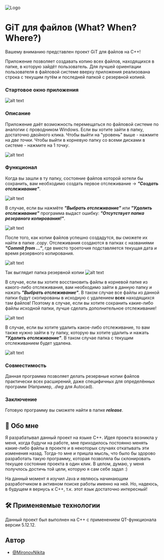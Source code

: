 
![Logo](https://github.com/MironovNikita/git-www/blob/main/graphics/icons8-commit-git-32.png)


# GiT для файлов (What? When? Where?)

Вашему вниманию представлен проект GiT для файлов на С++!

Приложение позволяет создавать копию всех файлов, находящихся в папке, в которую зайдёт пользователь. Для лучшей ориентации пользователя в файловой системе вверху приложения реализована строка с текущим путём и последней папкой с резервной копией.

### Стартовое окно приложения
![alt text](https://github.com/MironovNikita/git-www/blob/main/screenshots/scr1.png)

### Описание
Приложение даёт возможность перемещаться по файловой системе по аналогии с проводником Windows. Если вы хотите зайти в папку, достаточно двойного клика. Чтобы выйти на "уровень" выше - нажмите на _две точки_. Чтобы выйти в корневую папку со всеми дисками в системе - нажмите на 1 _точку_.

![alt text](https://github.com/MironovNikita/git-www/blob/main/screenshots/scr2.png)

### Функционал
Когда вы зашли в ту папку, состояние файлов которой хотели бы сохранить, вам необходимо создать первое отслеживание -> ***"Создать отслеживание"***.

![alt text](https://github.com/MironovNikita/git-www/blob/main/screenshots/scr4.png)

В случае, если вы нажмёте ***"Выбрать отслеживание"*** или ***"Удалить отслеживание"*** программа выдаст ошибку: ***"Отсутствует папка резервного копирования!"***.

![alt text](https://github.com/MironovNikita/git-www/blob/main/screenshots/scr3.png)

После того, как копии файлов успешно создадутся, вы сможете их найти в папке _.copy_.
Отслеживания создаются в папках с названиями ***"Commit from ..."***, где вместо троеточия подставляется текущая дата и время резервного копирования.

![alt text](https://github.com/MironovNikita/git-www/blob/main/screenshots/scr5.png)

Так выглядит папка резервной копии 
![alt text](https://github.com/MironovNikita/git-www/blob/main/screenshots/scr6.png)

В случае, если вы хотите восстановить файлы в корневой папке из какого-либо отслеживания, вам необходимо зайти в данную папку и нажать ***"Выбрать отслеживание"***.
В таком случае все файлы из данной папки будут скопированы в исходную с удалением **всех** находящихся там файлов!
Поэтому в случае, если вы хотите сохранить какие-либо файлы исходной папки, лучше сделать дополнительное отслеживание!

![alt text](https://github.com/MironovNikita/git-www/blob/main/screenshots/scr8.png)

В случае, если вы хотите удалить какое-либо отслеживание, то вам также нужно зайти в ту папку, которую вы хотите удалить и нажать ***"Удалить отслеживание"***. В таком случае папка с текущим отслеживанием будет удалена.

![alt text](https://github.com/MironovNikita/git-www/blob/main/screenshots/scr7.png)

### Совместимость
Данная программа позволяет делать резервные копии файлов практически всех расширений, даже специфичных для определённых программ (Например, _.dwg_ для Autocad).

### Заключение
Готовую программу вы сможете найти в папке ***release***.
## 🚀 Обо мне
Я разрабатывал данный проект на языке С++. Идея проекта возникла у меня, когда будучи на работе, мне приходилось постоянно менять какие-либо файлы в проекте и в некоторых случаях откатывать эти изменения назад.
Тогда-то мне и пришла мысль, что было бы здорово разработать такую программу, которая позволяла бы склонировать текущее состояние проекта в один клик. В целом, думаю, у меня получлось достичь той цели, которую я сам себе задал :)

На данный момент я изучил Java и являюсь начинающим разработчиком в активном поиске работы именно на ней. Но, надеюсь, в будущем я вернусь к С++, т.к. этот язык достаточно интересный!


## 🛠 Применяемые технологии
Данный проект был выполнен на С++ с применением QT-функционала версии 5.12.12.


## Автор

- [@MironovNikita](https://github.com/MironovNikita)


